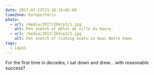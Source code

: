 ```yaml
---
date: 2017-07-23T23:18:15+02:00
timeZone: Europe/Paris
photo:
  - url: /media/2017/204/p3/1.jpg
    alt: Pen sketch of Hôtel de ville du Havre.
  - url: /media/2017/204/p3/2.jpg
    alt: Pen sketch of fishing boats in Quai Notre Dame.
tags:
  - i4pS1
---
```


For the first time in _decades_, I sat down and drew… with reasonable success?

